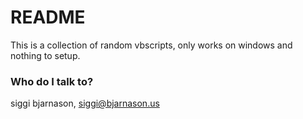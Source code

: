 # README #

This is a collection of random vbscripts, only works on windows and nothing to setup.

### Who do I talk to? ###

siggi bjarnason, siggi@bjarnason.us